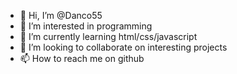 - 👋 Hi, I’m @Danco55
- 👀 I’m interested in programming
- 🌱 I’m currently learning html/css/javascript
- 💞️ I’m looking to collaborate on interesting projects
- 📫 How to reach me on github

<!---
Danco55/Danco55 is a ✨ special ✨ repository because its `README.md` (this file) appears on your GitHub profile.
You can click the Preview link to take a look at your changes.
--->
